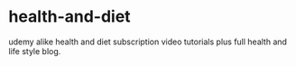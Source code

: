 # health-and-diet
udemy alike health and diet subscription video tutorials plus full health and life style blog.
